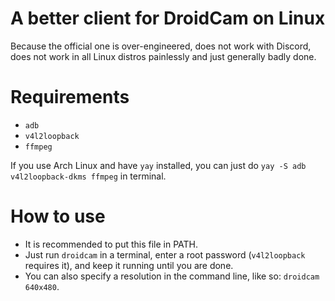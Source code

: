 # A better client for DroidCam on Linux
Because the official one is over-engineered, does not work with Discord, does not work in all Linux distros painlessly and just generally badly done.

# Requirements
+ `adb`
+ `v4l2loopback`
+ `ffmpeg`

If you use Arch Linux and have `yay` installed, you can just do `yay -S adb v4l2loopback-dkms ffmpeg` in terminal.

# How to use
+ It is recommended to put this file in PATH.
+ Just run `droidcam` in a terminal, enter a root password (`v4l2loopback` requires it), and keep it running until you are done.
+ You can also specify a resolution in the command line, like so: `droidcam 640x480`.
